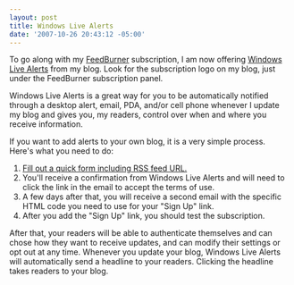 ```yaml
---
layout: post
title: Windows Live Alerts
date: '2007-10-26 20:43:12 -05:00'
---
```


To go along with my [FeedBurner](http://feeds.feedburner.com/ScottDorman) subscription, I am now offering [Windows Live Alerts](http://alerts.live.com/) from my blog. Look for the subscription logo on my blog, just under the FeedBurner subscription panel. 

Windows Live Alerts is a great way for you to be automatically notified through a desktop alert, email, PDA, and/or cell phone whenever I update my blog and gives you, my readers, control over when and where you receive information.

If you want to add alerts to your own blog, it is a very simple process. Here's what you need to do:

1.  [Fill out a quick form including RSS feed URL.](http://signup.alerts.live.com/alerts/editSignup.do?)
2.  You'll receive a confirmation from Windows Live Alerts and will need to click the link in the email to accept the terms of use.
3.  A few days after that, you will receive a second email with the specific HTML code you need to use for your "Sign Up" link.
4.  After you add the "Sign Up" link, you should test the subscription. 

After that, your readers will be able to authenticate themselves and can chose how they want to receive updates, and can modify their settings or opt out at any time. Whenever you update your blog, Windows Live Alerts will automatically send a headline to your readers. Clicking the headline takes readers to your blog.
